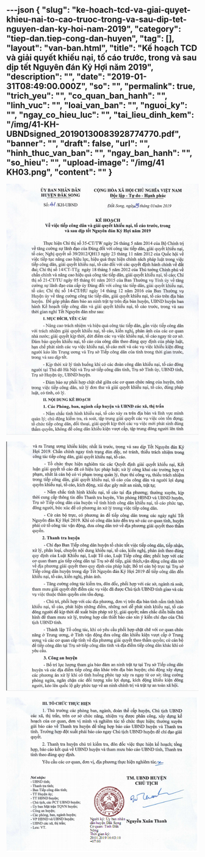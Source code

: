 ---json
{
    "slug": "ke-hoach-tcd-va-giai-quyet-khieu-nai-to-cao-truoc-trong-va-sau-dip-tet-nguyen-dan-ky-hoi-nam-2019",
    "category": "tiep-dan.tiep-cong-dan-huyen",
    "tag": [],
    "layout": "van-ban.html",
    "title": "Kế hoạch TCD và giải quyết khiếu nại, tố cáo trước, trong và sau dịp tết Nguyên đán Kỷ Hợi năm 2019",
    "description": "",
    "date": "2019-01-31T08:49:00.000Z",
    "so": "",
    "permalink": true,
    "trich_yeu": "",
    "co_quan_ban_hanh": "",
    "linh_vuc": "",
    "loai_van_ban": "",
    "nguoi_ky": "",
    "ngay_co_hieu_luc": "",
    "tai_lieu_dinh_kem": "/img/41-KH-UBNDsigned_20190130083928774770.pdf",
    "banner": "",
    "draft": false,
    "url": "",
    "hinh_thuc_van_ban": "",
    "ngay_ban_hanh": "",
    "so_hieu": "",
    "upload-image": "/img/41 KH03.png",
    "__content__": ""
}
---
<p><img alt="" src="/img/41 KH01.png" /></p>

<p><img alt="" src="/img/41 KH02.png" /></p>

<p><img alt="" src="/img/41 KH03.png" /></p>
